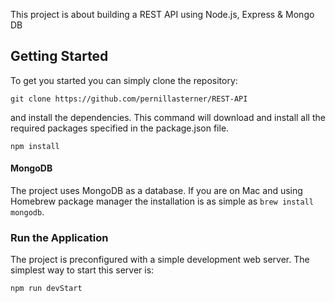 This project is about building a REST API using Node.js, Express & Mongo DB

## Getting Started

To get you started you can simply clone the repository:

```
git clone https://github.com/pernillasterner/REST-API
```

and install the dependencies. This command will download and install all the required packages specified in the package.json file.

```
npm install
```

#### MongoDB

The project uses MongoDB as a database. If you are on Mac and using Homebrew package manager the installation is as simple as `brew install mongodb`.

### Run the Application

The project is preconfigured with a simple development web server. The simplest way to start this server is:

    npm run devStart
